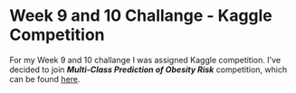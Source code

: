 # Week 9 and 10 Challange - Kaggle Competition
For my Week 9 and 10 challange I was assigned Kaggle competition.
I've decided to join ***Multi-Class Prediction of Obesity Risk*** competition, which can be found [here](https://www.kaggle.com/competitions/playground-series-s4e2/overview).

